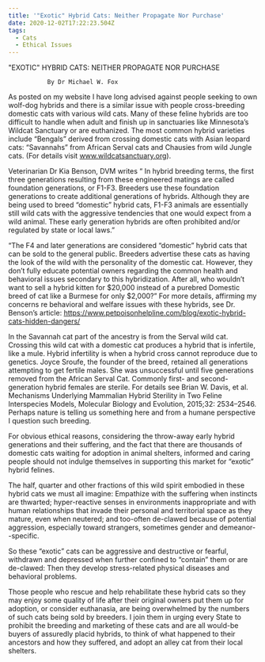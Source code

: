 ```yaml
---
title: '"Exotic" Hybrid Cats: Neither Propagate Nor Purchase'
date: 2020-12-02T17:22:23.504Z
tags:
  - Cats
  - Ethical Issues
---
```

"EXOTIC" HYBRID CATS: NEITHER PROPAGATE NOR PURCHASE

               By Dr Michael W. Fox 

As posted on my website I have long advised against people seeking to own wolf-dog hybrids and there is a similar issue with people cross-breeding domestic cats with various wild cats. Many of these feline hybrids are too difficult to handle when adult and finish up in sanctuaries like Minnesota’s Wildcat Sanctuary or are euthanized. The most common hybrid varieties include “Bengals” derived from crossing domestic cats with Asian leopard cats: “Savannahs” from African Serval cats and Chausies from wild Jungle cats.  (For details visit www.wildcatsanctuary.org).

Veterinarian Dr Kia Benson, DVM writes “ In hybrid breeding terms, the first three generations resulting from these engineered matings are called foundation generations, or F1-F3. Breeders use these foundation generations to create additional generations of hybrids. Although they are being used to breed “domestic” hybrid cats, F1-F3 animals are essentially still wild cats with the aggressive tendencies that one would expect from a wild animal. These early generation hybrids are often prohibited and/or regulated by state or local laws.”

“The F4 and later generations are considered “domestic” hybrid cats that can be sold to the general public. Breeders advertise these cats as having the look of the wild with the personality of the domestic cat. However, they don’t fully educate potential owners regarding the common health and behavioral issues secondary to this hybridization. After all, who wouldn’t want to sell a hybrid kitten for $20,000 instead of a purebred Domestic breed of cat like a Burmese for only $2,000?” For more details, affirming my concerns re behavioral and welfare issues with these hybrids, see Dr. Benson’s article:  https://www.petpoisonhelpline.com/blog/exotic-hybrid-cats-hidden-dangers/

In the Savannah cat part of the ancestry is from the Serval wild cat. Crossing this wild cat with a domestic cat produces a hybrid that is infertile, like a mule. Hybrid infertility is when a hybrid cross cannot reproduce due to genetics. Joyce Sroufe, the founder of the breed, retained all generations attempting to get fertile males. She was unsuccessful until five generations removed from the African Serval Cat. Commonly first- and second-generation hybrid females are sterile. For details see Brian W. Davis, et al. Mechanisms Underlying Mammalian Hybrid Sterility in Two Feline Interspecies Models, Molecular Biology and Evolution, 2015;32: 2534–2546.
Perhaps nature is telling us something here and from a humane perspective I question such breeding. 


For obvious ethical reasons, considering the throw-away early hybrid generations and their suffering, and the fact that there are thousands of domestic cats waiting for adoption in animal shelters, informed and caring people should not indulge themselves in supporting this market for “exotic” hybrid felines. 

The half, quarter and other fractions of this wild spirit embodied in these hybrid cats we must all imagine: Empathize with the suffering when instincts are thwarted; hyper-reactive senses in environments inappropriate and with human relationships that invade their personal and territorial space as they mature, even when neutered; and too-often de-clawed because of potential aggression, especially toward strangers, sometimes gender and demeanor--specific.

So these “exotic” cats can be aggressive and destructive or fearful, withdrawn and depressed when further confined to “contain” them or are de-clawed: Then they develop stress-related physical diseases and behavioral problems.

Those people who rescue and help rehabilitate these hybrid cats so they may enjoy some quality of life after their original owners put them up for adoption, or consider euthanasia, are being overwhelmed by the numbers of such cats being sold by breeders. I join them in urging every State to prohibit the breeding and marketing of these cats and are all would-be buyers of assuredly placid hybrids, to think of what happened to their ancestors and how they suffered, and adopt an alley cat from their local shelters.

